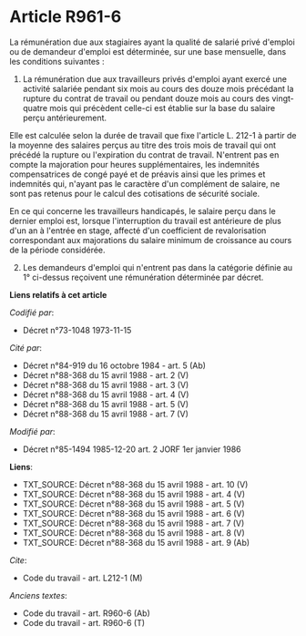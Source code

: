 # Article R961-6

La rémunération due aux stagiaires ayant la qualité de salarié privé d'emploi ou de demandeur d'emploi est déterminée, sur
une base mensuelle, dans les conditions suivantes :

1. La rémunération due aux travailleurs privés d'emploi ayant exercé une activité salariée pendant six mois au cours des
douze mois précédant la rupture du contrat de travail ou pendant douze mois au cours des vingt-quatre mois qui précèdent
celle-ci est établie sur la base du salaire perçu antérieurement.

Elle est calculée selon la durée de travail que fixe l'article L. 212-1 à partir de la moyenne des salaires perçus au titre
des trois mois de travail qui ont précédé la rupture ou l'expiration du contrat de travail. N'entrent pas en compte la
majoration pour heures supplémentaires, les indemnités compensatrices de congé payé et de préavis ainsi que les primes et
indemnités qui, n'ayant pas le caractère d'un complément de salaire, ne sont pas retenus pour le calcul des cotisations de
sécurité sociale.

En ce qui concerne les travailleurs handicapés, le salaire perçu dans le dernier emploi est, lorsque l'interruption du
travail est antérieure de plus d'un an à l'entrée en stage, affecté d'un coefficient de revalorisation correspondant aux
majorations du salaire minimum de croissance au cours de la période considérée.

2. Les demandeurs d'emploi qui n'entrent pas dans la catégorie définie au 1° ci-dessus reçoivent une rémunération déterminée
par décret.

**Liens relatifs à cet article**

_Codifié par_:

  - Décret n°73-1048 1973-11-15

_Cité par_:

  - Décret n°84-919 du 16 octobre 1984 - art. 5 (Ab)
  - Décret n°88-368 du 15 avril 1988 - art. 2 (V)
  - Décret n°88-368 du 15 avril 1988 - art. 3 (V)
  - Décret n°88-368 du 15 avril 1988 - art. 4 (V)
  - Décret n°88-368 du 15 avril 1988 - art. 5 (V)
  - Décret n°88-368 du 15 avril 1988 - art. 7 (V)

_Modifié par_:

  - Décret n°85-1494 1985-12-20 art. 2 JORF 1er janvier 1986

**Liens**:

  - TXT_SOURCE: Décret n°88-368 du 15 avril 1988 - art. 10 (V)
  - TXT_SOURCE: Décret n°88-368 du 15 avril 1988 - art. 4 (V)
  - TXT_SOURCE: Décret n°88-368 du 15 avril 1988 - art. 5 (V)
  - TXT_SOURCE: Décret n°88-368 du 15 avril 1988 - art. 6 (V)
  - TXT_SOURCE: Décret n°88-368 du 15 avril 1988 - art. 7 (V)
  - TXT_SOURCE: Décret n°88-368 du 15 avril 1988 - art. 8 (V)
  - TXT_SOURCE: Décret n°88-368 du 15 avril 1988 - art. 9 (Ab)

_Cite_:

  - Code du travail - art. L212-1 (M)

_Anciens textes_:

  - Code du travail - art. R960-6 (Ab)
  - Code du travail - art. R960-6 (T)

